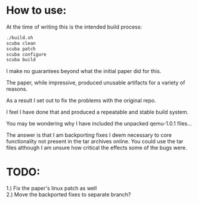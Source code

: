 # How to use:

At the time of writing this is the intended build process:

```bash
./build.sh
scuba clean
scuba patch
scuba configure
scuba build
```

I make no guarantees beyond what the initial paper did for this.

The paper, while impressive, produced unusable artifacts for a variety of reasons.

As a result I set out to fix the problems with the original repo.

I feel I have done that and produced a repeatable and stable build system.

You may be wondering why I have included the unpacked qemu-1.0.1 files...

The answer is that I am backporting fixes I deem necessary to core functionality
not present in the tar archives online. You could use the tar files
although I am unsure how critical the effects some of the bugs were.

# TODO:
1.) Fix the paper's linux patch as well  
2.) Move the backported fixes to separate branch?  
